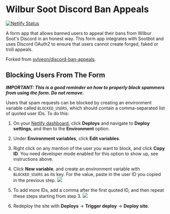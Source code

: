 # Wilbur Soot Discord Ban Appeals 
[![Netlify Status](https://api.netlify.com/api/v1/badges/af99b515-955a-47a3-964a-6076c444b2d1/deploy-status)](https://app.netlify.com/sites/hardcore-kalam-a47bd1/deploys)

A form app that allows banned users to appeal their bans from Wilbur Soot's Discord in an honest way. This form app integrates with Sootbot and uses Discord OAuth2 to ensure that users cannot create forged, faked or troll appeals.

Forked from [sylveon/discord-ban-appeals](https://github.com/sylveon/discord-ban-appeals).

## Blocking Users From The Form

***IMPORTANT: This is a good reminder on how to properly block spammers from using the form. Do not remove.***

Users that spam requests can be blocked by creating an environment variable called `BLOCKED_USERS`, which should contain a comma-separated list of quoted user IDs. To do this:

1. On your [Netlify dashboard](https://app.netlify.com), click **Deploys** and navigate to **Deploy settings**, and then to the **Environment** option.

2. Under **Environment variables**, click **Edit variables**.

3. Right click on any mention of the user you want to block, and click **Copy ID**. You need developer mode enabled for this option to show up, see instructions above.

4. Click **New variable**, and create an environment variable with `BLOCKED_USERS` as its key. For the value, paste in the user ID you copied in the previous step.
   ![](https://i.imgur.com/5hGRufC.png)

5. To add more IDs, add a comma after the first quoted ID, and then repeat these steps starting from step 3.
   ![](https://i.imgur.com/jNKgS2B.png)

6. Redeploy the site with **Deploys** -> **Trigger deploy** -> **Deploy site**.
